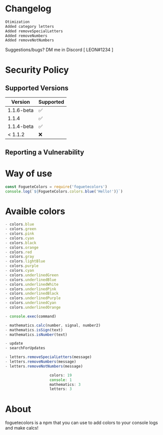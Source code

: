 # Changelog

```js
Otimization
Added category letters
Added removeSpecialLetters
Added removeNumbers
Added removeNotNumbers
```

Suggestions/bugs? DM me in Discord [ LEON#1234 ]

# Security Policy

## Supported Versions

| Version      | Supported          |
| -------      | ------------------ |
| 1.1.6-beta   | :white_check_mark: |
| 1.1.4        | :white_check_mark: |
| 1.1.4-beta   | :white_check_mark: |
| < 1.1.2      | :x:                |

## Reporting a Vulnerability


# Way of use

```js
const FogueteColors = require('foguetecolors')
console.log(`${FogueteColors.colors.blue('Hello!')}`)
```

# Avaible colors

```js
- colors.blue
- colors.green
- colors.pink
- colors.cyan
- colors.black
- colors.orange
- colors.red
- colors.gray
- colors.lightBlue
- colors.purple
- colors.cyan
- colors.underlinedGreen
- colors.underlinedBlue
- colors.underlinedWhite
- colors.underlinedPink
- colors.underlinedBlack
- colors.underlinedPurple
- colors.underlinedCyan
- colors.underlinedOrange

- console.exec(command)

- mathematics.calc(number, signal, number2)
- mathematics.isSign(text)
- mathematics.isNumber(text)

- update
- searchForUpdates

- letters.removeSpecialLetters(message)
- letters.removeNumbers(message)
- letters.removeNotNumbers(message)

                    colors: 19
                    console: 1
                    mathematics: 3
                    letters: 3
```

# About

foguetecolors is a npm that you can use to add colors to your console logs and make calcs! 
